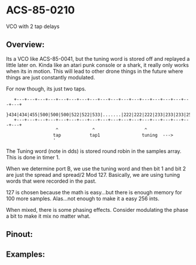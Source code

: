 # ACS-85-0210

VCO with 2 tap delays

## Overview:
 
Its a VCO like ACS-85-0041, but the tuning word is stored off and replayed
a little later on.  Kinda like an atari punk console or a shark, it really only works when its in motion.
This will lead to other drone things in the future where things are just constantly modulated.

For now though, its just two taps.

```
   +---+---+---+---+---+---+---+---+---+---+---+---+---+---+---+---+---+---+
   }434|434|455|500|500|500|522|522|533|.......|222|222|222|233|233|233|255|
   +---+---+---+---+---+---+---+---+---+---+---+---+---+---+---+---+---+---+
                   ^             ^                   ^
                  tap           tap1                tuning  --->
                  '
```

The Tuning word (note in dds) is stored round robin in the samples array. This is done in timer 1.

When we determine port B, we use the tuning word and then bit 1 and bit 2 are just
the spread and spread/2 Mod 127.  Basically, we are using tuning words that were recorded in the past.

127 is chosen because the math is easy...but there is enough memory for 100 more
samples.  Alas...not enough to make it a easy 256 ints.

When mixed, there is some phasing effects.  Consider modulating the phase a bit to make it
mix no matter what.


## Pinout:
 

 
 
## Examples:
 

 